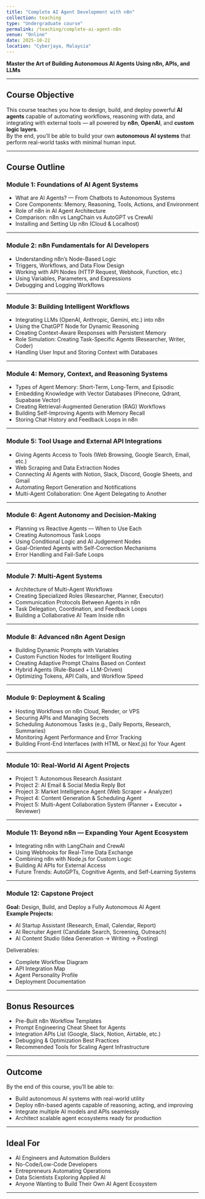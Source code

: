 ```yaml
---
title: "Complete AI Agent Development with n8n"
collection: teaching
type: "Undergraduate course"
permalink: /teaching/complete-ai-agent-n8n
venue: "Online"
date: 2025-10-22
location: "Cyberjaya, Malaysia"
---
```


**Master the Art of Building Autonomous AI Agents Using n8n, APIs, and LLMs**

---

## Course Objective
This course teaches you how to design, build, and deploy powerful **AI agents** capable of automating workflows, reasoning with data, and integrating with external tools — all powered by **n8n**, **OpenAI**, and **custom logic layers**.  
By the end, you’ll be able to build your own **autonomous AI systems** that perform real-world tasks with minimal human input.

---

## Course Outline

### **Module 1: Foundations of AI Agent Systems**
- What are AI Agents? — From Chatbots to Autonomous Systems  
- Core Components: Memory, Reasoning, Tools, Actions, and Environment  
- Role of n8n in AI Agent Architecture  
- Comparison: n8n vs LangChain vs AutoGPT vs CrewAI  
- Installing and Setting Up n8n (Cloud & Localhost)

---

### **Module 2: n8n Fundamentals for AI Developers**
- Understanding n8n’s Node-Based Logic  
- Triggers, Workflows, and Data Flow Design  
- Working with API Nodes (HTTP Request, Webhook, Function, etc.)  
- Using Variables, Parameters, and Expressions  
- Debugging and Logging Workflows

---

### **Module 3: Building Intelligent Workflows**
- Integrating LLMs (OpenAI, Anthropic, Gemini, etc.) into n8n  
- Using the ChatGPT Node for Dynamic Reasoning  
- Creating Context-Aware Responses with Persistent Memory  
- Role Simulation: Creating Task-Specific Agents (Researcher, Writer, Coder)  
- Handling User Input and Storing Context with Databases

---

### **Module 4: Memory, Context, and Reasoning Systems**
- Types of Agent Memory: Short-Term, Long-Term, and Episodic  
- Embedding Knowledge with Vector Databases (Pinecone, Qdrant, Supabase Vector)  
- Creating Retrieval-Augmented Generation (RAG) Workflows  
- Building Self-Improving Agents with Memory Recall  
- Storing Chat History and Feedback Loops in n8n

---

### **Module 5: Tool Usage and External API Integrations**
- Giving Agents Access to Tools (Web Browsing, Google Search, Email, etc.)  
- Web Scraping and Data Extraction Nodes  
- Connecting AI Agents with Notion, Slack, Discord, Google Sheets, and Gmail  
- Automating Report Generation and Notifications  
- Multi-Agent Collaboration: One Agent Delegating to Another

---

### **Module 6: Agent Autonomy and Decision-Making**
- Planning vs Reactive Agents — When to Use Each  
- Creating Autonomous Task Loops  
- Using Conditional Logic and AI Judgement Nodes  
- Goal-Oriented Agents with Self-Correction Mechanisms  
- Error Handling and Fail-Safe Loops

---

### **Module 7: Multi-Agent Systems**
- Architecture of Multi-Agent Workflows  
- Creating Specialized Roles (Researcher, Planner, Executor)  
- Communication Protocols Between Agents in n8n  
- Task Delegation, Coordination, and Feedback Loops  
- Building a Collaborative AI Team Inside n8n

---

### **Module 8: Advanced n8n Agent Design**
- Building Dynamic Prompts with Variables  
- Custom Function Nodes for Intelligent Routing  
- Creating Adaptive Prompt Chains Based on Context  
- Hybrid Agents (Rule-Based + LLM-Driven)  
- Optimizing Tokens, API Calls, and Workflow Speed

---

### **Module 9: Deployment & Scaling**
- Hosting Workflows on n8n Cloud, Render, or VPS  
- Securing APIs and Managing Secrets  
- Scheduling Autonomous Tasks (e.g., Daily Reports, Research, Summaries)  
- Monitoring Agent Performance and Error Tracking  
- Building Front-End Interfaces (with HTML or Next.js) for Your Agent

---

### **Module 10: Real-World AI Agent Projects**
- Project 1: Autonomous Research Assistant  
- Project 2: AI Email & Social Media Reply Bot  
- Project 3: Market Intelligence Agent (Web Scraper + Analyzer)  
- Project 4: Content Generation & Scheduling Agent  
- Project 5: Multi-Agent Collaboration System (Planner + Executor + Reviewer)

---

### **Module 11: Beyond n8n — Expanding Your Agent Ecosystem**
- Integrating n8n with LangChain and CrewAI  
- Using Webhooks for Real-Time Data Exchange  
- Combining n8n with Node.js for Custom Logic  
- Building AI APIs for External Access  
- Future Trends: AutoGPTs, Cognitive Agents, and Self-Learning Systems

---

### **Module 12: Capstone Project**
**Goal:** Design, Build, and Deploy a Fully Autonomous AI Agent  
**Example Projects:**
- AI Startup Assistant (Research, Email, Calendar, Report)  
- AI Recruiter Agent (Candidate Search, Screening, Outreach)  
- AI Content Studio (Idea Generation → Writing → Posting)

Deliverables:
- Complete Workflow Diagram  
- API Integration Map  
- Agent Personality Profile  
- Deployment Documentation

---

## Bonus Resources
- Pre-Built n8n Workflow Templates  
- Prompt Engineering Cheat Sheet for Agents  
- Integration APIs List (Google, Slack, Notion, Airtable, etc.)  
- Debugging & Optimization Best Practices  
- Recommended Tools for Scaling Agent Infrastructure

---

## Outcome
By the end of this course, you’ll be able to:
- Build autonomous AI systems with real-world utility  
- Deploy n8n-based agents capable of reasoning, acting, and improving  
- Integrate multiple AI models and APIs seamlessly  
- Architect scalable agent ecosystems ready for production

---

## Ideal For
- AI Engineers and Automation Builders  
- No-Code/Low-Code Developers  
- Entrepreneurs Automating Operations  
- Data Scientists Exploring Applied AI  
- Anyone Wanting to Build Their Own AI Agent Ecosystem

---

